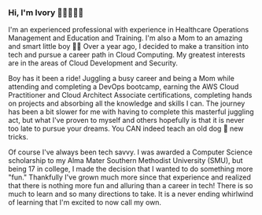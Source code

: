 ### Hi, I'm Ivory 👋🏾👩🏾‍💻

I'm an experienced professional with experience in Healthcare Operations Management and Education and Training. I'm also a Mom to an amazing and smart little boy 👩‍👦 Over a year ago, I decided to make a transition into tech and pursue a career path in Cloud Computing. My greatest interests are in the areas of Cloud Development and Security.

Boy has it been a ride! Juggling a busy career and being a Mom while attending and completing a DevOps bootcamp, earning the AWS Cloud Practitioner and Cloud Architect Associate certifications, completing hands on projects and absorbing all the knowledge and skills I can. The journey has been a bit slower for me with having to complete this masterful juggling act, but what I've proven to myself and others hopefully is that it is never too late to pursue your dreams. You CAN indeed teach an old dog 🐶 new tricks. 

Of course I've always been tech savvy. I was awarded a Computer Science scholarship to my Alma Mater Southern Methodist University (SMU), but being 17 in college, I made the decision that I wanted to do something more "fun." Thankfully I've grown much more since that experience and realized that there is nothing more fun and alluring than a career in tech! There is so much to learn and so many directions to take. It is a never ending whirlwind of learning that I'm excited to now call my own. 
